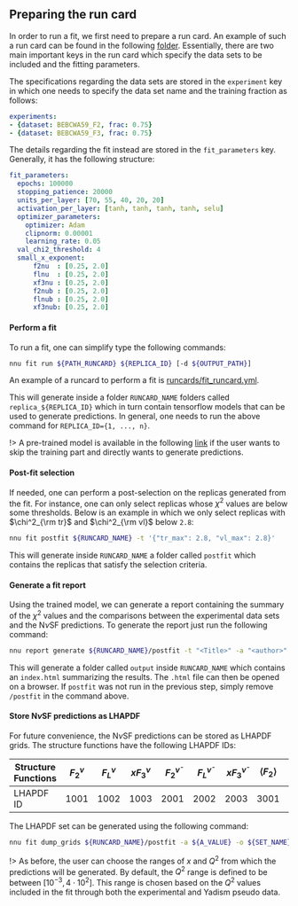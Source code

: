 ## Preparing the run card

In order to run a fit, we first need to prepare a run card. An example of
such a run card can be found in the following [folder](https://github.com/NNPDF/nnusf/tree/main/runcards).
Essentially, there are two main important keys in the run card which specify
the data sets to be included and the fitting parameters.

The specifications regarding the data sets are stored in the `experiment` key
in which one needs to specify the data set name and the training fraction as
follows:
```yaml
experiments:
- {dataset: BEBCWA59_F2, frac: 0.75}
- {dataset: BEBCWA59_F3, frac: 0.75}
```

The details regarding the fit instead are stored in the `fit_parameters` key.
Generally, it has the following structure:
```yaml
fit_parameters:
  epochs: 100000
  stopping_patience: 20000
  units_per_layer: [70, 55, 40, 20, 20]
  activation_per_layer: [tanh, tanh, tanh, tanh, selu]
  optimizer_parameters:
    optimizer: Adam
    clipnorm: 0.00001
    learning_rate: 0.05
  val_chi2_threshold: 4
  small_x_exponent:
      f2nu  : [0.25, 2.0]
      flnu  : [0.25, 2.0]
      xf3nu : [0.25, 2.0]
      f2nub : [0.25, 2.0]
      flnub : [0.25, 2.0]
      xf3nub: [0.25, 2.0]
```


#### Perform a fit

To run a fit, one can simplify type the following commands:

```bash
nnu fit run ${PATH_RUNCARD} ${REPLICA_ID} [-d ${OUTPUT_PATH}]
```
An example of a runcard to perform a fit is [runcards/fit_runcard.yml](../runcards/fit_runcard.yml).

This will generate inside a folder `RUNCARD_NAME` folders called `replica_${REPLICA_ID}` which in turn
contain tensorflow models that can be used to generate predictions. In general, one needs to run the
above command for `REPLICA_ID={1, ..., n}`.

!> A pre-trained model is available in the following [link](https://data.nnpdf.science/NNUSF/) if the
user wants to skip the training part and directly wants to generate predictions.


#### Post-fit selection

If needed, one can perform a post-selection on the replicas generated from the fit. For instance, one
can only select replicas whose $\chi^2$ values are below some thresholds. Below is an example in which
we only select replicas with $\chi^2_{\rm tr}$ and $\chi^2_{\rm vl}$ below `2.8`:
```bash
nnu fit postfit ${RUNCARD_NAME} -t '{"tr_max": 2.8, "vl_max": 2.8}'
```
This will generate inside `RUNCARD_NAME` a folder called `postfit` which contains the replicas that satisfy
the selection criteria.


#### Generate a fit report

Using the trained model, we can generate a report containing the summary of the $\chi^2$ values and
the comparisons between the experimental data sets and the N$\nu$SF predictions. To generate the report
just run the following command:
```bash
nnu report generate ${RUNCARD_NAME}/postfit -t "<Title>" -a "<author>" -k "<keyword>"
```
This will generate a folder called `output` inside `RUNCARD_NAME` which contains an `index.html` summarizing
the results. The `.html` file can then be opened on a browser. If `postfit` was not run in the previous step,
simply remove `/postfit` in the command above.


#### Store N$\nu$SF predictions as LHAPDF

For future convenience, the N$\nu$SF predictions can be stored as LHAPDF grids. The structure functions
have the following LHAPDF IDs:

| Structure Functions  | $F_2^{\nu}$   | $F_L^{\nu}$  | $x F_3^{\nu}$  |  $F_2^{\bar{\nu}}$ |  $F_L^{\bar{\nu}}$ |  $x F_3^{\bar{\nu}}$ | $\langle F_2 \rangle$  |  $\langle F_L \rangle$ |  $\langle x F_3 \rangle$ |
|---|---|---|---|---|---|---|---|---|---|
| LHAPDF ID | 1001  | 1002  | 1003  | 2001  | 2002  | 2003 |  3001  | 3002  | 3003  |

The LHAPDF set can be generated using the following command:
```bash
nnu fit dump_grids ${RUNCARD_NAME}/postfit -a ${A_VALUE} -o ${SET_NAME} [-q '{"min": 1e-3, "max": 400, "num": 100}]'
```
!> As before, the user can choose the ranges of $x$ and $Q^2$ from which the predictions will be
generated. By default, the $Q^2$ range is defined to be between $[10^{-3}, 4 \cdot 10^2]$. This
range is chosen based on the $Q^2$ values included in the fit through both the experimental and
Yadism pseudo data.
